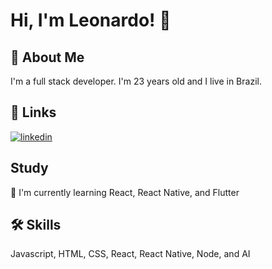 
# Hi, I'm Leonardo! 👋


## 🚀 About Me
I'm a full stack developer. I'm 23 years old and I live in Brazil.


## 🔗 Links
[![linkedin](https://img.shields.io/badge/linkedin-0A66C2?style=for-the-badge&logo=linkedin&logoColor=white)](https://www.linkedin.com/in/leonardohandrade/)


## Study
🧠 I'm currently learning React, React Native, and Flutter

## 🛠 Skills
Javascript, HTML, CSS, React, React Native, Node, and AI

